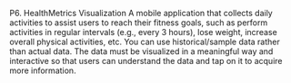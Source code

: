 P6. HealthMetrics Visualization 
A mobile application that collects daily activities to assist users to reach their fitness goals, such as perform 
activities in regular intervals (e.g., every 3 hours), lose weight, increase overall physical activities, etc. You 
can use historical/sample data rather than actual data. The data must be visualized in a meaningful way 
and interactive so that users can understand the data and tap on it to acquire more information. 